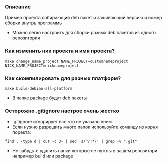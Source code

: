 ### Описание

Пример проекта собирающий deb пакет и зашивающий версию и номер сборки внутрь программы
- Можно легко настроить для сборки разных deb пакетов из одного репозитория

### Как изменить ник проекта и имя проекта?

```
make change_name_project NAME_PROJECT=customnameproject NICK_NAME_PROJECT=nicknameproject
```

### Как скомпилировать для разных платформ?

```
make build-debian-all-platform
```
- В папке package будут deb пакеты

### Осторожно .gitignore настрое очень жестко

- .gitignore игнорирует все что не указано внем
- Если нужно разрешить много папок используйте команду из корня поректа:

```
find . -type d | cut -c 3- | sed 's/^/!*/' | grep -v ".git"
```
- Не забудьте удалить папки которые не нужны в вашем репозитори например build или package
